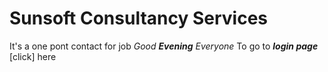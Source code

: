 # Sunsoft Consultancy Services
It's a one pont contact for job
_Good **Evening** *Everyone*_
To go to _**login page**_ [click] here

